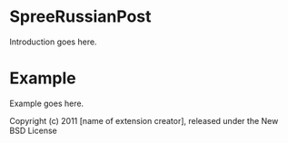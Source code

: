 SpreeRussianPost
================

Introduction goes here.


Example
=======

Example goes here.


Copyright (c) 2011 [name of extension creator], released under the New BSD License

